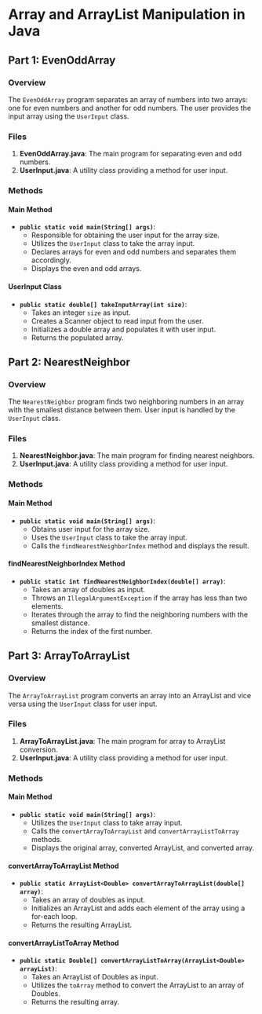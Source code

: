 # Array and ArrayList Manipulation in Java

## Part 1: EvenOddArray

### Overview
The `EvenOddArray` program separates an array of numbers into two arrays: one for even numbers and another for odd numbers. The user provides the input array using the `UserInput` class.

### Files
1. **EvenOddArray.java**: The main program for separating even and odd numbers.
2. **UserInput.java**: A utility class providing a method for user input.

### Methods

#### Main Method
- **`public static void main(String[] args)`**: 
  - Responsible for obtaining the user input for the array size.
  - Utilizes the `UserInput` class to take the array input.
  - Declares arrays for even and odd numbers and separates them accordingly.
  - Displays the even and odd arrays.

#### UserInput Class
- **`public static double[] takeInputArray(int size)`**:
  - Takes an integer `size` as input.
  - Creates a Scanner object to read input from the user.
  - Initializes a double array and populates it with user input.
  - Returns the populated array.

## Part 2: NearestNeighbor

### Overview
The `NearestNeighbor` program finds two neighboring numbers in an array with the smallest distance between them. User input is handled by the `UserInput` class.

### Files
1. **NearestNeighbor.java**: The main program for finding nearest neighbors.
2. **UserInput.java**: A utility class providing a method for user input.

### Methods

#### Main Method
- **`public static void main(String[] args)`**:
  - Obtains user input for the array size.
  - Uses the `UserInput` class to take the array input.
  - Calls the `findNearestNeighborIndex` method and displays the result.

#### findNearestNeighborIndex Method
- **`public static int findNearestNeighborIndex(double[] array)`**:
  - Takes an array of doubles as input.
  - Throws an `IllegalArgumentException` if the array has less than two elements.
  - Iterates through the array to find the neighboring numbers with the smallest distance.
  - Returns the index of the first number.

## Part 3: ArrayToArrayList

### Overview
The `ArrayToArrayList` program converts an array into an ArrayList and vice versa using the `UserInput` class for user input.

### Files
1. **ArrayToArrayList.java**: The main program for array to ArrayList conversion.
2. **UserInput.java**: A utility class providing a method for user input.

### Methods

#### Main Method
- **`public static void main(String[] args)`**:
  - Utilizes the `UserInput` class to take array input.
  - Calls the `convertArrayToArrayList` and `convertArrayListToArray` methods.
  - Displays the original array, converted ArrayList, and converted array.

#### convertArrayToArrayList Method
- **`public static ArrayList<Double> convertArrayToArrayList(double[] array)`**:
  - Takes an array of doubles as input.
  - Initializes an ArrayList and adds each element of the array using a for-each loop.
  - Returns the resulting ArrayList.

#### convertArrayListToArray Method
- **`public static Double[] convertArrayListToArray(ArrayList<Double> arrayList)`**:
  - Takes an ArrayList of Doubles as input.
  - Utilizes the `toArray` method to convert the ArrayList to an array of Doubles.
  - Returns the resulting array.
